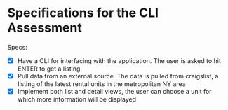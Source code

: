# Specifications for the CLI Assessment

Specs:
- [x] Have a CLI for interfacing with the application. The user is asked to hit ENTER to get a listing
- [x] Pull data from an external source. The data is pulled from craigslist, a listing of the latest rental units in the metropolitan NY area
- [x] Implement both list and detail views, the user can choose a unit for which more information will be displayed
